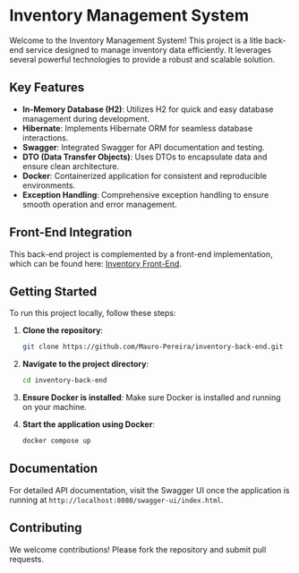 # Inventory Management System

Welcome to the Inventory Management System! This project is a litle back-end service designed to manage inventory data efficiently. It leverages several powerful technologies to provide a robust and scalable solution.

## Key Features

- **In-Memory Database (H2)**: Utilizes H2 for quick and easy database management during development.
- **Hibernate**: Implements Hibernate ORM for seamless database interactions.
- **Swagger**: Integrated Swagger for API documentation and testing.
- **DTO (Data Transfer Objects)**: Uses DTOs to encapsulate data and ensure clean architecture.
- **Docker**: Containerized application for consistent and reproducible environments.
- **Exception Handling**: Comprehensive exception handling to ensure smooth operation and error management.

## Front-End Integration

This back-end project is complemented by a front-end implementation, which can be found here: [Inventory Front-End](https://github.com/Mauro-Pereira/inventory-front-end).

## Getting Started

To run this project locally, follow these steps:

1. **Clone the repository**:
    ```bash
    git clone https://github.com/Mauro-Pereira/inventory-back-end.git
    ```

2. **Navigate to the project directory**:
    ```bash
    cd inventory-back-end
    ```

3. **Ensure Docker is installed**: Make sure Docker is installed and running on your machine.

4. **Start the application using Docker**:
    ```bash
    docker compose up
    ```

## Documentation

For detailed API documentation, visit the Swagger UI once the application is running at `http://localhost:8080/swagger-ui/index.html`.

## Contributing

We welcome contributions! Please fork the repository and submit pull requests.

